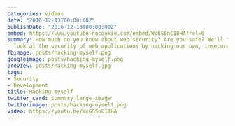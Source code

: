 ```yaml
---
categories: videos
date: "2016-12-13T00:00:00Z"
publishDate: "2016-12-13T00:00:00Z"
embed: https://www.youtube-nocookie.com/embed/Wc6SSnC18HA?rel=0
summary: How much do you know about web security? Are you safe? We'll take a practical
  look at the security of web applications by hacking our own, insecure code.
fbimage: posts/hacking-myself.png
googleimage: posts/hacking-myself.png
preview: posts/hacking-myself.jpg
tags:
- Security
- Development
title: Hacking myself
twitter_card: summary_large_image
twitterimage: posts/hacking-myself.png
video: https://youtu.be/Wc6SSnC18HA
---
```

